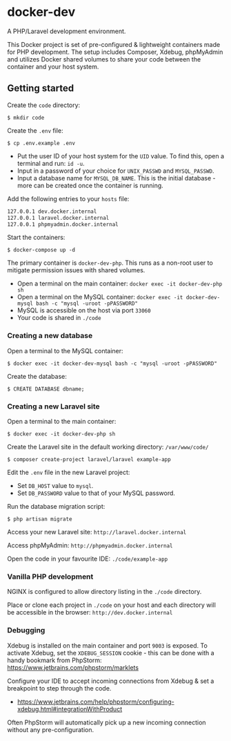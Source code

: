 # docker-dev

A PHP/Laravel development environment.

This Docker project is set of pre-configured & lightweight containers made for PHP development.
The setup includes Composer, Xdebug, phpMyAdmin and utilizes Docker shared volumes to share your code between the container and your host system.

## Getting started

Create the `code` directory:

```console
$ mkdir code
```

Create the `.env` file:

```console
$ cp .env.example .env
```

* Put the user ID of your host system for the `UID` value. To find this, open a terminal and run: `id -u`. 
* Input in a password of your choice for `UNIX_PASSWD` and `MYSQL_PASSWD`.
* Input a database name for `MYSQL_DB_NAME`. This is the initial database - more can be created once the container is running.

Add the following entries to your `hosts` file:

```bash
127.0.0.1 dev.docker.internal
127.0.0.1 laravel.docker.internal
127.0.0.1 phpmyadmin.docker.internal
```

Start the containers:

```console
$ docker-compose up -d
```
The primary container is `docker-dev-php`. This runs as a non-root user to mitigate permission issues with shared volumes.

* Open a terminal on the main container: `docker exec -it docker-dev-php sh`
* Open a terminal on the MySQL container: `docker exec -it docker-dev-mysql bash -c "mysql -uroot -pPASSWORD"`
* MySQL is accessible on the host via port `33060`
* Your code is shared in `./code`

### Creating a new database

Open a terminal to the MySQL container:

```console
$ docker exec -it docker-dev-mysql bash -c "mysql -uroot -pPASSWORD"
```

Create the database:

```console
$ CREATE DATABASE dbname;
```

### Creating a new Laravel site

Open a terminal to the main container:

```console
$ docker exec -it docker-dev-php sh
```

Create the Laravel site in the default working directory: `/var/www/code/`

```console
$ composer create-project laravel/laravel example-app
```

Edit the `.env` file in the new Laravel project:

* Set `DB_HOST` value to `mysql`.
* Set `DB_PASSWORD` value to that of your MySQL password.

Run the database migration script:

```console
$ php artisan migrate
```

Access your new Laravel site: `http://laravel.docker.internal`

Access phpMyAdmin: `http://phpmyadmin.docker.internal`

Open the code in your favourite IDE: `./code/example-app`

### Vanilla PHP development

NGINX is configured to allow directory listing in the `./code` directory.

Place or clone each project in `./code` on your host and each directory will be accessible in the browser: `http://dev.docker.internal`

### Debugging
Xdebug is installed on the main container and port `9003` is exposed. To activate Xdebug, set the `XDEBUG_SESSION` cookie - this can be done with a handy bookmark from PhpStorm: https://www.jetbrains.com/phpstorm/marklets

Configure your IDE to accept incoming connections from Xdebug & set a breakpoint to step through the code.
* https://www.jetbrains.com/help/phpstorm/configuring-xdebug.html#integrationWithProduct

Often PhpStorm will automatically pick up a new incoming connection without any pre-configuration. 
